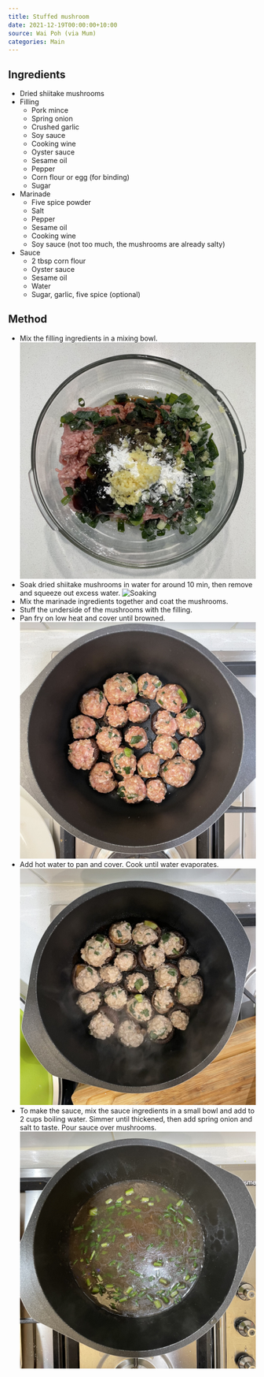 ```yaml
---
title: Stuffed mushroom
date: 2021-12-19T00:00:00+10:00
source: Wai Poh (via Mum)
categories: Main
---
```


## Ingredients
* Dried shiitake mushrooms
* Filling
  * Pork mince
  * Spring onion
  * Crushed garlic
  * Soy sauce
  * Cooking wine
  * Oyster sauce
  * Sesame oil
  * Pepper
  * Corn flour or egg (for binding)
  * Sugar
* Marinade
  * Five spice powder
  * Salt
  * Pepper
  * Sesame oil
  * Cooking wine
  * Soy sauce (not too much, the mushrooms are already salty)
* Sauce
  * 2 tbsp corn flour
  * Oyster sauce
  * Sesame oil
  * Water
  * Sugar, garlic, five spice (optional)

## Method
* Mix the filling ingredients in a mixing bowl.
![Meat](meat.jpg)
* Soak dried shiitake mushrooms in water for around 10 min, then remove and squeeze out excess water.
![Soaking](soak.jpg)
* Mix the marinade ingredients together and coat the mushrooms.
* Stuff the underside of the mushrooms with the filling.
* Pan fry on low heat and cover until browned.
![Frying](fry.jpg)
* Add hot water to pan and cover. Cook until water evaporates.
![Steaming](steam.jpg)
* To make the sauce, mix the sauce ingredients in a small bowl and add to 2 cups boiling water. Simmer until thickened, then add spring onion and salt to taste. Pour sauce over mushrooms.
![Sauce](sauce.jpg)